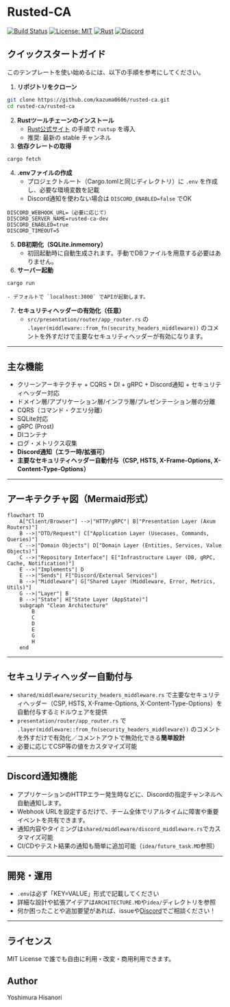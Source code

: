 # Rusted-CA

[![Build Status](https://img.shields.io/badge/build-passing-brightgreen)](https://github.com/kazuma0606/rusted-ca/actions)
[![License: MIT](https://img.shields.io/badge/license-MIT-blue.svg)](LICENSE)
[![Rust](https://img.shields.io/badge/rust-stable-blue?logo=rust)](https://www.rust-lang.org/)
[![Discord](https://img.shields.io/discord/1393466997710262323?label=discord&logo=discord&color=7289da)](https://discord.gg/xmCNqRgF)

## クイックスタートガイド

このテンプレートを使い始めるには、以下の手順を参考にしてください。

1. **リポジトリをクローン**
```sh
git clone https://github.com/kazuma0606/rusted-ca.git
cd rusted-ca/rusted-ca
```
2. **Rustツールチェーンのインストール**
    - [Rust公式サイト](https://www.rust-lang.org/tools/install) の手順で `rustup` を導入
    - 推奨: 最新の stable チャンネル
3. **依存クレートの取得**
```sh
cargo fetch
```
4. **.envファイルの作成**
    - プロジェクトルート（Cargo.tomlと同じディレクトリ）に `.env` を作成し、必要な環境変数を記載
    - Discord通知を使わない場合は `DISCORD_ENABLED=false` でOK
```
DISCORD_WEBHOOK_URL=（必要に応じて）
DISCORD_SERVER_NAME=rusted-ca-dev
DISCORD_ENABLED=true
DISCORD_TIMEOUT=5
```
5. **DB初期化（SQLite.inmemory）**
    - 初回起動時に自動生成されます。手動でDBファイルを用意する必要はありません。
6. **サーバー起動**
```sh
cargo run
```
    - デフォルトで `localhost:3000` でAPIが起動します。
7. **セキュリティヘッダーの有効化（任意）**
    - `src/presentation/router/app_router.rs` の `.layer(middleware::from_fn(security_headers_middleware))` のコメントを外すだけで主要なセキュリティヘッダーが有効になります。

---

## 主な機能
- クリーンアーキテクチャ + CQRS + DI + gRPC + Discord通知 + セキュリティヘッダー対応
- ドメイン層/アプリケーション層/インフラ層/プレゼンテーション層の分離
- CQRS（コマンド・クエリ分離）
- SQLite対応
- gRPC (Prost)
- DIコンテナ
- ログ・メトリクス収集
- **Discord通知（エラー時/拡張可）**
- **主要なセキュリティヘッダー自動付与（CSP, HSTS, X-Frame-Options, X-Content-Type-Options）**

---

## アーキテクチャ図（Mermaid形式）

```mermaid
flowchart TD
    A["Client/Browser"] -->|"HTTP/gRPC"| B["Presentation Layer (Axum Routers)"]
    B -->|"DTO/Request"| C["Application Layer (Usecases, Commands, Queries)"]
    C -->|"Domain Objects"| D["Domain Layer (Entities, Services, Value Objects)"]
    C -->|"Repository Interface"| E["Infrastructure Layer (DB, gRPC, Cache, Notification)"]
    E -->|"Implements"| D
    E -->|"Sends"| F["Discord/External Services"]
    B -->|"Middleware"| G["Shared Layer (Middleware, Error, Metrics, Utils)"]
    G -->|"Layer"| B
    B -->|"State"| H["State Layer (AppState)"]
    subgraph "Clean Architecture"
        B
        C
        D
        E
        G
        H
    end
```

---

## セキュリティヘッダー自動付与

- `shared/middleware/security_headers_middleware.rs` で主要なセキュリティヘッダー（CSP, HSTS, X-Frame-Options, X-Content-Type-Options）を自動付与するミドルウェアを提供
- `presentation/router/app_router.rs` で `.layer(middleware::from_fn(security_headers_middleware))` のコメントを外すだけで有効化／コメントアウトで無効化できる**簡単設計**
- 必要に応じてCSP等の値をカスタマイズ可能

---

## Discord通知機能

- アプリケーションのHTTPエラー発生時などに、Discordの指定チャンネルへ自動通知します。
- Webhook URLを設定するだけで、チーム全体でリアルタイムに障害や重要イベントを共有できます。
- 通知内容やタイミングは`shared/middleware/discord_middleware.rs`でカスタマイズ可能
- CI/CDやテスト結果の通知も簡単に追加可能（`idea/future_task.MD`参照）

---

## 開発・運用
- `.env`は必ず「KEY=VALUE」形式で記載してください
- 詳細な設計や拡張アイデアは`ARCHITECTURE.MD`や`idea/`ディレクトリを参照
- 何か困ったことや追加要望があれば、issueや[Discord](https://discord.gg/xmCNqRgF)でご相談ください！

---

## ライセンス

MIT License で誰でも自由に利用・改変・商用利用できます。

## Author

Yoshimura Hisanori
